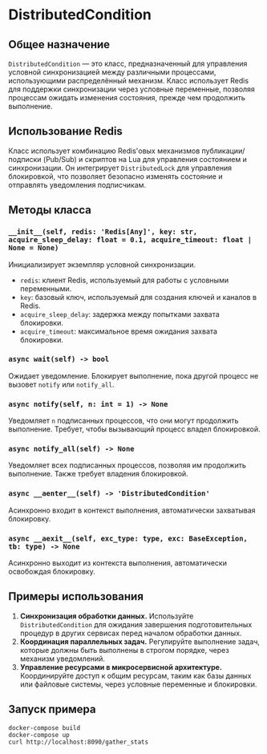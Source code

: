 # DistributedCondition

## Общее назначение

`DistributedCondition` — это класс, предназначенный для управления условной синхронизацией между различными процессами,
использующими распределённый механизм. Класс использует Redis для поддержки синхронизации через условные переменные,
позволяя процессам ожидать изменения состояния, прежде чем продолжить выполнение.

## Использование Redis

Класс использует комбинацию Redis'овых механизмов публикации/подписки (Pub/Sub) и скриптов на Lua для управления
состоянием и синхронизации. Он интегрирует `DistributedLock` для управления блокировкой, что позволяет безопасно
изменять состояние и отправлять уведомления подписчикам.

## Методы класса

### `__init__(self, redis: 'Redis[Any]', key: str, acquire_sleep_delay: float = 0.1, acquire_timeout: float | None = None)`

Инициализирует экземпляр условной синхронизации.

- `redis`: клиент Redis, используемый для работы с условными переменными.
- `key`: базовый ключ, используемый для создания ключей и каналов в Redis.
- `acquire_sleep_delay`: задержка между попытками захвата блокировки.
- `acquire_timeout`: максимальное время ожидания захвата блокировки.

### `async wait(self) -> bool`

Ожидает уведомление. Блокирует выполнение, пока другой процесс не вызовет `notify` или `notify_all`.

### `async notify(self, n: int = 1) -> None`

Уведомляет `n` подписанных процессов, что они могут продолжить выполнение. Требует, чтобы вызывающий процесс владел
блокировкой.

### `async notify_all(self) -> None`

Уведомляет всех подписанных процессов, позволяя им продолжить выполнение. Также требует владения блокировкой.

### `async __aenter__(self) -> 'DistributedCondition'`

Асинхронно входит в контекст выполнения, автоматически захватывая блокировку.

### `async __aexit__(self, exc_type: type, exc: BaseException, tb: type) -> None`

Асинхронно выходит из контекста выполнения, автоматически освобождая блокировку.

## Примеры использования

1. **Синхронизация обработки данных.** Используйте `DistributedCondition` для ожидания завершения подготовительных
   процедур в других сервисах перед началом обработки данных.
2. **Координация параллельных задач.** Регулируйте выполнение задач, которые должны быть выполнены в строгом порядке,
   через механизм уведомлений.
3. **Управление ресурсами в микросервисной архитектуре.** Координируйте доступ к общим ресурсам, таким как базы данных
   или файловые системы, через условные переменные и блокировки.

## Запуск примера

```
docker-compose build
docker-compose up
curl http://localhost:8090/gather_stats
```
